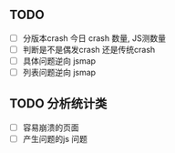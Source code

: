 ## TODO

- [ ] 分版本crash 今日 crash 数量, JS测数量
- [ ] 判断是不是偶发crash 还是传统crash
- [ ] 具体问题逆向 jsmap
- [ ] 列表问题逆向 jsmap

## TODO 分析统计类
- [ ] 容易崩溃的页面
- [ ] 产生问题的js 问题